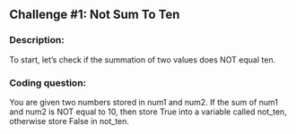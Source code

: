 ## Challenge #1: Not Sum To Ten

### Description:
To start, let’s check if the summation of two values does NOT equal ten.

### Coding question:
You are given two numbers stored in num1 and num2. If the sum of num1 and num2 is NOT equal to 10,
then store True into a variable called not_ten, otherwise store False in not_ten.

